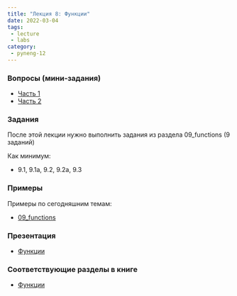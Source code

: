 ```yaml
---
title: "Лекция 8: Функции"
date: 2022-03-04
tags:
 - lecture
 - labs
category:
 - pyneng-12
---
```


### Вопросы (мини-задания)

* [Часть 1](https://docs.google.com/forms/d/e/1FAIpQLSfJhoMZVC6yFxx8J0qgWCz04k3IWfp2wDb-U03MJmTOuI8-JA/viewform?usp=sf_link)
* [Часть 2](https://docs.google.com/forms/d/e/1FAIpQLSdQmC8b9bYIn1EHTu88tomYV9rj79lMNJol2Ez0E_IPjdECCg/viewform?usp=sf_link)

### Задания

После этой лекции нужно выполнить задания из раздела 09_functions (9 заданий)

Как минимум:

* 9.1, 9.1a, 9.2, 9.2a, 9.3


### Примеры

Примеры по сегодняшним темам:

* [09_functions](https://github.com/pyneng/pyneng-online-12-jan-may-2022/tree/main/examples/09_functions)

### Презентация

* [Функции](https://github.com/pyneng/all-pyneng-slides/blob/main/pyneng/10_functions.md)

### Соответствующие разделы в книге

* [Функции](https://pyneng.readthedocs.io/ru/latest/book/09_functions/index.html)

